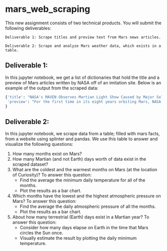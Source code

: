 # mars_web_scraping

This new assignment consists of two technical products. You will submit the following deliverables:

    Deliverable 1: Scrape titles and preview text from Mars news articles.

    Deliverable 2: Scrape and analyze Mars weather data, which exists in a table.


## Deliverable 1:
In this jupyter notebook, we get a list of dictionaries that hold the title and a preview of Mars articles written by NASA off of an imitation site. Below is an example of the output from the scraped data:

  ```python
  {'title': "NASA's MAVEN Observes Martian Light Show Caused by Major Solar Storm", 
   'preview': "For the first time in its eight years orbiting Mars, NASA’s MAVEN mission witnessed two different types of ultraviolet aurorae simultaneously, the result of solar storms that began on Aug. 27."
  }
  ```

## Deliverable 2:
In this jupyter notebook, we scrape data from a table; filled with mars facts, from a website using splinter and pandas. We use this table to answer and visualize the following questions:

1. How many months exist on Mars?
2. How many Martian (and not Earth) days worth of data exist in the scraped dataset?
3. What are the coldest and the warmest months on Mars (at the location of Curiosity)? To answer this question:
    * Find the average the minimum daily temperature for all of the months.
    * Plot the results as a bar chart.
4. Which months have the lowest and the highest atmospheric pressure on Mars? To answer this question:
    * Find the average the daily atmospheric pressure of all the months.
    * Plot the results as a bar chart.
5. About how many terrestrial (Earth) days exist in a Martian year? To answer this question:
    * Consider how many days elapse on Earth in the time that Mars circles the Sun once.
    * Visually estimate the result by plotting the daily minimum temperature.
